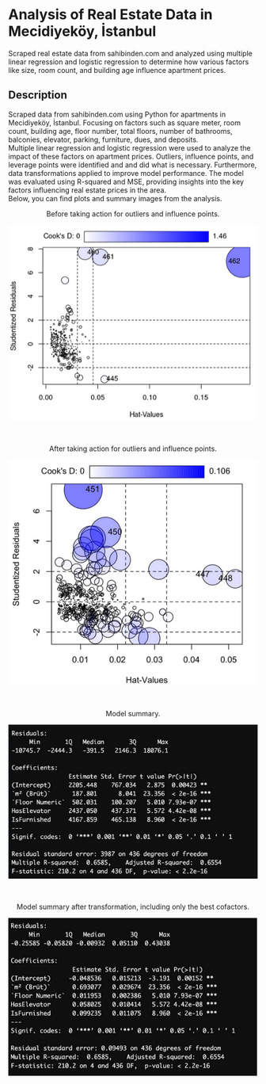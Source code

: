 # Analysis of Real Estate Data in Mecidiyeköy, İstanbul
Scraped real estate data from sahibinden.com and analyzed using multiple linear regression and logistic regression to determine how various factors like size, room count, and building age influence apartment prices.

## Description
Scraped data from sahibinden.com using Python for apartments in Mecidiyeköy, İstanbul. Focusing on factors such as square meter, room count, building age, floor number, total floors, number of bathrooms, balconies, elevator, parking, furniture, dues, and deposits. 
<br>
Multiple linear regression and logistic regression were used to analyze the impact of these factors on apartment prices. Outliers, influence points, and leverage points were identified and and did what is necessary. Furthermore, data transformations applied to improve model performance. The model was evaluated using R-squared and MSE, providing insights into the key factors influencing real estate prices in the area.
<br>
Below, you can find plots and summary images from the analysis.
<br>
<p align="center"> Before taking action for outliers and influence points. </p>
<p align="center">  <img src="images/beforeC.png" alt="Alt text" width="550" /></p>
<br>
<p align="center"> After taking action for outliers and influence points. </p>
<p align="center">  <img src="images/afterC.png" alt="Alt text" width="550" /></p>
<br>
<p align="center"> Model summary. </p>
<p align="center">  <img src="images/firstmodel.png" alt="Alt text" width="550" /></p>
<br>
<p align="center"> Model summary after transformation, including only the best cofactors. </p>
<p align="center">  <img src="images/finalmodel.png" alt="Alt text" width="550" /></p>

